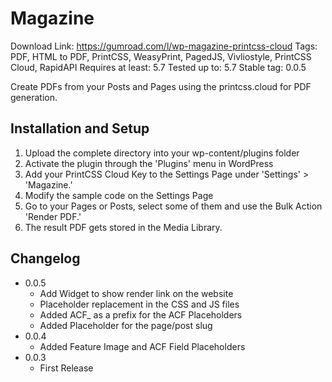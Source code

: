 # Magazine
Download Link: https://gumroad.com/l/wp-magazine-printcss-cloud
Tags: PDF, HTML to PDF, PrintCSS, WeasyPrint, PagedJS, Vivliostyle, PrintCSS Cloud, RapidAPI
Requires at least: 5.7
Tested up to: 5.7
Stable tag: 0.0.5

Create PDFs from your Posts and Pages using the printcss.cloud for PDF generation.

## Installation and Setup

1. Upload the complete directory into your wp-content/plugins folder
2. Activate the plugin through the 'Plugins' menu in WordPress
3. Add your PrintCSS Cloud Key to the Settings Page under 'Settings' > 'Magazine.'
4. Modify the sample code on the Settings Page
5. Go to your Pages or Posts, select some of them and use the Bulk Action 'Render PDF.'
6. The result PDF gets stored in the Media Library.

## Changelog

- 0.0.5 
    - Add Widget to show render link on the website
    - Placeholder replacement in the CSS and JS files
    - Added ACF_ as a prefix for the ACF Placeholders
    - Added Placeholder for the page/post slug
- 0.0.4 
    - Added Feature Image and ACF Field Placeholders
- 0.0.3 
    - First Release